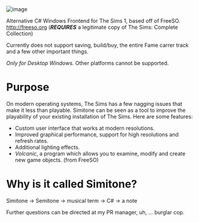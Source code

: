 ![image](https://user-images.githubusercontent.com/6294155/29047328-2bb60b54-7bc3-11e7-8d88-cee5309495ed.png)

Alternative C# Windows Frontend for The Sims 1, based off of FreeSO. http://freeso.org 
(***REQUIRES*** a legitimate copy of The Sims: Complete Collection)

Currently does not support saving, build/buy, the entire Fame carrer track and a few other important things.

*Only for Desktop Windows.* Other platforms cannot be supported.

# Purpose

On modern operating systems, The Sims has a few nagging issues that make it less than playable. Simitone can be seen as a tool to improve the playability of your existing installation of The Sims. Here are some features:

- Custom user interface that works at modern resolutions.
- Improved graphical performance, support for high resolutions and refresh rates.
- Additional lighting effects.
- *Volcanic*, a program which allows you to examine, modify and create new game objects. (from FreeSO)

# Why is it called Simitone?

Simitone -> Semitone -> musical term -> C# -> a note

Further questions can be directed at my PR manager, uh, ... burglar cop.
